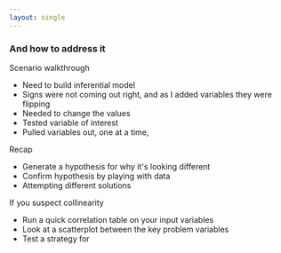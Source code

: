 ```yaml
---
layout: single
---
```

### And how to address it 

Scenario walkthrough
- Need to build inferential model
- Signs were not coming out right, and as I added variables they were flipping
- Needed to change the values
- Tested variable of interest 
- Pulled variables out, one at a time, 


Recap 
- Generate a hypothesis for why it's looking different
- Confirm hypothesis by playing with data
- Attempting different solutions 


If you suspect collinearity
- Run a quick correlation table on your input variables
- Look at a scatterplot between the key problem variables
- Test a strategy for 
